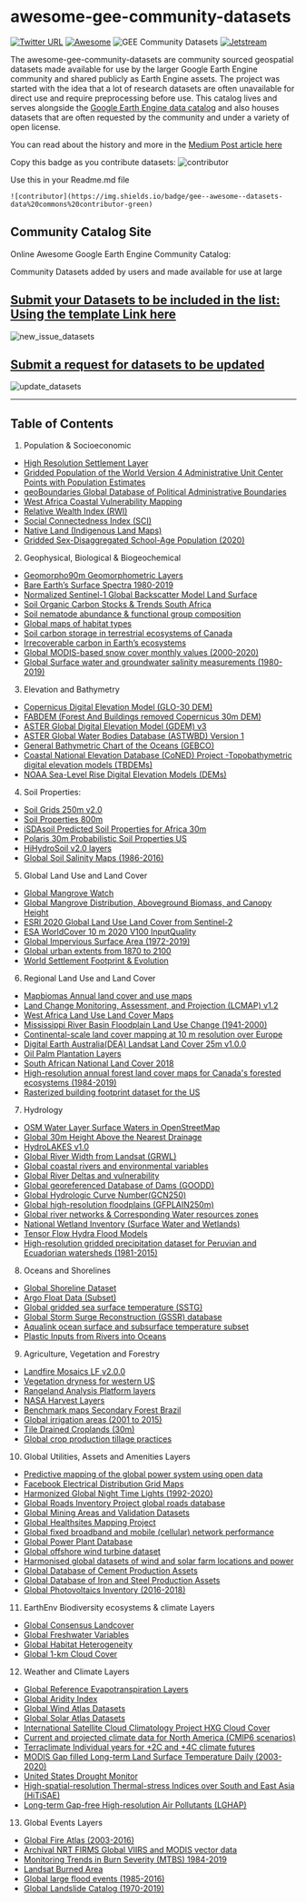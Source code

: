# awesome-gee-community-datasets

[![Twitter URL](https://img.shields.io/twitter/follow/samapriyaroy?style=social)](https://twitter.com/intent/follow?screen_name=samapriyaroy)
[![Awesome](https://cdn.rawgit.com/sindresorhus/awesome/d7305f38d29fed78fa85652e3a63e154dd8e8829/media/badge.svg)](https://github.com/sindresorhus/awesome)
![GEE Community Datasets](https://img.shields.io/endpoint?url=https://gist.githubusercontent.com/samapriya/34bc0c1280d475d3a69e3b60a706226e/raw/community.json)
[![Jetstream](https://img.shields.io/badge/SupportedBy%3A-JetStream-brightgreen.svg)](https://jetstream-cloud.org/)

The awesome-gee-community-datasets are community sourced geospatial datasets made available for use by the larger Google Earth Engine community and shared publicly as Earth Engine assets. The project was started with the idea that a lot of research datasets are often unavailable for direct use and require preprocessing before use. This catalog lives and serves alongside the [Google Earth Engine data catalog](https://developers.google.com/earth-engine/datasets/catalog) and also houses datasets that are often requested by the community and under a variety of open license.

You can read about the history and more in the [Medium Post article here](https://medium.com/geospatial-processing-at-scale/community-datasets-data-commons-in-google-earth-engine-8585d8baef1f)

Copy this badge as you contribute datasets: ![contributor](https://img.shields.io/badge/gee--awesome--datasets-data%20commons%20contributor-green)

Use this in your Readme.md file

    ![contributor](https://img.shields.io/badge/gee--awesome--datasets-data%20commons%20contributor-green)

## Community Catalog Site

Online Awesome Google Earth Engine Community Catalog:

Community Datasets added by users and made available for use at large

## [Submit your Datasets to be included in the list: Using the template Link here](https://github.com/samapriya/awesome-gee-community-datasets/issues/new?assignees=samapriya&labels=&template=new-community-gee-dataset-template.md&title=Dataset+%26+Curator+Name)

![new_issue_datasets](https://user-images.githubusercontent.com/6677629/81495266-2eaedb00-927d-11ea-849f-af017ac7b32a.gif)

## [Submit a request for datasets to be updated](https://github.com/samapriya/awesome-gee-community-datasets/issues/new?assignees=samapriya&labels=&template=Update-dataset.md&title=Dataset+Name)

![update_datasets](https://user-images.githubusercontent.com/6677629/133027662-685ab13d-40e9-4a11-adf1-935e059dd6cf.gif)

* * *

## Table of Contents

1.  Population & Socioeconomic

-   [High Resolution Settlement Layer](https://samapriya.github.io/awesome-gee-community-datasets/projects/hrsl/)
-   [Gridded Population of the World Version 4 Administrative Unit Center Points with Population Estimates](https://samapriya.github.io/awesome-gee-community-datasets/projects/GPWv4/)
-   [geoBoundaries Global Database of Political Administrative Boundaries](https://samapriya.github.io/awesome-gee-community-datasets/projects/geoboundary)
-   [West Africa Coastal Vulnerability Mapping](https://samapriya.github.io/awesome-gee-community-datasets/projects/wacvm/)
-   [Relative Wealth Index (RWI)](https://samapriya.github.io/awesome-gee-community-datasets/projects/rwi/)
-   [Social Connectedness Index (SCI)](https://samapriya.github.io/awesome-gee-community-datasets/projects/sci/)
-   [Native Land (Indigenous Land Maps)](https://samapriya.github.io/awesome-gee-community-datasets/projects/native/)
-   [Gridded Sex-Disaggregated School-Age Population (2020)](https://samapriya.github.io/awesome-gee-community-datasets/projects/wpschool)

2.  Geophysical, Biological & Biogeochemical

-   [Geomorpho90m Geomorphometric Layers](https://samapriya.github.io/awesome-gee-community-datasets/projects/geomorpho90/)
-   [Bare Earth’s Surface Spectra 1980-2019](https://samapriya.github.io/awesome-gee-community-datasets/projects/bss/)
-   [Normalized Sentinel-1 Global Backscatter Model Land Surface](https://samapriya.github.io/awesome-gee-community-datasets/projects/s1gbm)
-   [Soil Organic Carbon Stocks & Trends South Africa](https://samapriya.github.io/awesome-gee-community-datasets/projects/soc)
-   [Soil nematode abundance & functional group composition](https://samapriya.github.io/awesome-gee-community-datasets/projects/soil_nematode)
-   [Global maps of habitat types](https://samapriya.github.io/awesome-gee-community-datasets/projects/habitat)
-   [Soil carbon storage in terrestrial ecosystems of Canada](https://samapriya.github.io/awesome-gee-community-datasets/projects/scs)
-   [Irrecoverable carbon in Earth’s ecosystems](https://samapriya.github.io/awesome-gee-community-datasets/projects/irc)
-   [Global MODIS-based snow cover monthly values (2000-2020)](https://samapriya.github.io/awesome-gee-community-datasets/projects/snow_cover)
-   [Global Surface water and groundwater salinity measurements (1980-2019)](https://samapriya.github.io/awesome-gee-community-datasets/projects/salinity)

3.  Elevation and Bathymetry

-   [Copernicus Digital Elevation Model (GLO-30 DEM)](https://samapriya.github.io/awesome-gee-community-datasets/projects/glo30)
-   [FABDEM (Forest And Buildings removed Copernicus 30m DEM)](https://samapriya.github.io/awesome-gee-community-datasets/projects/fabdem)
-   [ASTER Global Digital Elevation Model (GDEM) v3](https://samapriya.github.io/awesome-gee-community-datasets/projects/aster)
-   [ASTER Global Water Bodies Database (ASTWBD) Version 1](https://samapriya.github.io/awesome-gee-community-datasets/projects/astwbd)
-   [General Bathymetric Chart of the Oceans (GEBCO)](https://samapriya.github.io/awesome-gee-community-datasets/projects/gebco/)
-   [Coastal National Elevation Database (CoNED) Project -Topobathymetric digital elevation models (TBDEMs)](https://samapriya.github.io/awesome-gee-community-datasets/projects/tbdem)
-   [NOAA Sea-Level Rise Digital Elevation Models (DEMs)](https://samapriya.github.io/awesome-gee-community-datasets/projects/slrdem)

4.  Soil Properties:

-   [Soil Grids 250m v2.0](https://samapriya.github.io/awesome-gee-community-datasets/projects/isric)
-   [Soil Properties 800m](https://samapriya.github.io/awesome-gee-community-datasets/projects/soilprop)
-   [iSDAsoil Predicted Soil Properties for Africa 30m](https://samapriya.github.io/awesome-gee-community-datasets/projects/isda)
-   [Polaris 30m Probabilistic Soil Properties US](https://samapriya.github.io/awesome-gee-community-datasets/projects/polaris)
-   [HiHydroSoil v2.0 layers](https://samapriya.github.io/awesome-gee-community-datasets/projects/hihydro_soil)
-   [Global Soil Salinity Maps (1986-2016)](https://samapriya.github.io/awesome-gee-community-datasets/projects/global_salinity)

5.  Global Land Use and Land Cover

-   [Global Mangrove Watch](https://samapriya.github.io/awesome-gee-community-datasets/projects/mangrove/)
-   [Global Mangrove Distribution, Aboveground Biomass, and Canopy Height](https://samapriya.github.io/awesome-gee-community-datasets/projects/gmd/)
-   [ESRI 2020 Global Land Use Land Cover from Sentinel-2](https://samapriya.github.io/awesome-gee-community-datasets/projects/esrilc2020)
-   [ESA WorldCover 10 m 2020 V100 InputQuality](https://samapriya.github.io/awesome-gee-community-datasets/projects/esa_iq)
-   [Global Impervious Surface Area (1972-2019)](https://samapriya.github.io/awesome-gee-community-datasets/projects/gisa)
-   [Global urban extents from 1870 to 2100](https://samapriya.github.io/awesome-gee-community-datasets/projects/gue)
-   [World Settlement Footprint & Evolution](https://samapriya.github.io/awesome-gee-community-datasets/projects/wsf/)

6.  Regional Land Use and Land Cover

-   [Mapbiomas Annual land cover and use maps](https://samapriya.github.io/awesome-gee-community-datasets/projects/mapbiomas/)
-   [Land Change Monitoring, Assessment, and Projection (LCMAP) v1.2](https://samapriya.github.io/awesome-gee-community-datasets/projects/lcmap/)
-   [West Africa Land Use Land Cover Maps](https://samapriya.github.io/awesome-gee-community-datasets/projects/wa_lulc)
-   [Mississippi River Basin Floodplain Land Use Change (1941-2000)](https://samapriya.github.io/awesome-gee-community-datasets/projects/floodplain_lc.md)
-   [Continental-scale land cover mapping at 10 m resolution over Europe](https://samapriya.github.io/awesome-gee-community-datasets/projects/elc)
-   [Digital Earth Australia(DEA) Landsat Land Cover 25m v1.0.0](https://samapriya.github.io/awesome-gee-community-datasets/projects/dea_lc)
-   [Oil Palm Plantation Layers](https://samapriya.github.io/awesome-gee-community-datasets/projects/oil-palm)
-   [South African National Land Cover 2018](https://samapriya.github.io/awesome-gee-community-datasets/projects/sa_nlc2018)
-   [High-resolution annual forest land cover maps for Canada's forested ecosystems (1984-2019)](https://samapriya.github.io/awesome-gee-community-datasets/projects/ca_lc)
-   [Rasterized building footprint dataset for the US](https://samapriya.github.io/awesome-gee-community-datasets/projects/usbuild_raster)

7.  Hydrology

-   [OSM Water Layer Surface Waters in OpenStreetMap](https://samapriya.github.io/awesome-gee-community-datasets/projects/osm_water/)
-   [Global 30m Height Above the Nearest Drainage](https://samapriya.github.io/awesome-gee-community-datasets/projects/hand/)
-   [HydroLAKES v1.0](https://samapriya.github.io/awesome-gee-community-datasets/projects/hydrolakes/)
-   [Global River Width from Landsat (GRWL)](https://samapriya.github.io/awesome-gee-community-datasets/projects/grwl/)
-   [Global coastal rivers and environmental variables](https://samapriya.github.io/awesome-gee-community-datasets/projects/rivermouth/)
-   [Global River Deltas and vulnerability](https://samapriya.github.io/awesome-gee-community-datasets/projects/river_deltas/)
-   [Global georeferenced Database of Dams (GOODD)](https://samapriya.github.io/awesome-gee-community-datasets/projects/goodd)
-   [Global Hydrologic Curve Number(GCN250)](https://samapriya.github.io/awesome-gee-community-datasets/projects/gcn250)
-   [Global high-resolution floodplains (GFPLAIN250m)](https://samapriya.github.io/awesome-gee-community-datasets/projects/gfplain250)
-   [Global river networks & Corresponding Water resources zones](https://samapriya.github.io/awesome-gee-community-datasets/projects/grn_wrz)
-   [National Wetland Inventory (Surface Water and Wetlands)](https://samapriya.github.io/awesome-gee-community-datasets/projects/nwi)
-   [Tensor Flow Hydra Flood Models](https://samapriya.github.io/awesome-gee-community-datasets/projects/hydra_water)
-   [High-resolution gridded precipitation dataset for Peruvian and Ecuadorian watersheds (1981-2015)](https://samapriya.github.io/awesome-gee-community-datasets/projects/gridded_ppt)

8.  Oceans and Shorelines

-   [Global Shoreline Dataset](https://samapriya.github.io/awesome-gee-community-datasets/projects/shoreline/)
-   [Argo Float Data (Subset)](https://samapriya.github.io/awesome-gee-community-datasets/projects/argo)
-   [Global gridded sea surface temperature (SSTG)](https://samapriya.github.io/awesome-gee-community-datasets/projects/sstg)
-   [Global Storm Surge Reconstruction (GSSR) database](https://samapriya.github.io/awesome-gee-community-datasets/projects/gssr)
-   [Aqualink ocean surface and subsurface temperature subset](https://samapriya.github.io/awesome-gee-community-datasets/projects/aqualink)
-   [Plastic Inputs from Rivers into Oceans](https://samapriya.github.io/awesome-gee-community-datasets/projects/plastic)

9.  Agriculture, Vegetation and Forestry

-   [Landfire Mosaics LF v2.0.0](https://samapriya.github.io/awesome-gee-community-datasets/projects/landfire/)
-   [Vegetation dryness for western US](https://samapriya.github.io/awesome-gee-community-datasets/projects/veg_dry)
-   [Rangeland Analysis Platform layers](https://samapriya.github.io/awesome-gee-community-datasets/projects/rap)
-   [NASA Harvest Layers](https://samapriya.github.io/awesome-gee-community-datasets/projects/harvest/)
-   [Benchmark maps Secondary Forest Brazil](https://samapriya.github.io/awesome-gee-community-datasets/projects/secondary_forest/)
-   [Global irrigation areas (2001 to 2015)](https://samapriya.github.io/awesome-gee-community-datasets/projects/global_irrigation/)
-   [Tile Drained Croplands (30m)](https://samapriya.github.io/awesome-gee-community-datasets/projects/tile/)
-   [Global crop production tillage practices](https://samapriya.github.io/awesome-gee-community-datasets/projects/tillage/)

10. Global Utilities, Assets and Amenities Layers

-   [Predictive mapping of the global power system using open data](https://samapriya.github.io/awesome-gee-community-datasets/projects/global_power/)
-   [Facebook Electrical Distribution Grid Maps](https://samapriya.github.io/awesome-gee-community-datasets/projects/electric_grid/)
-   [Harmonized Global Night Time Lights (1992-2020)](https://samapriya.github.io/awesome-gee-community-datasets/projects/hntl/)
-   [Global Roads Inventory Project global roads database](https://samapriya.github.io/awesome-gee-community-datasets/projects/grip/)
-   [Global Mining Areas and Validation Datasets](https://samapriya.github.io/awesome-gee-community-datasets/projects/global_mining/)
-   [Global Healthsites Mapping Project](https://samapriya.github.io/awesome-gee-community-datasets/projects/health_sites/)
-   [Global fixed broadband and mobile (cellular) network performance](https://samapriya.github.io/awesome-gee-community-datasets/projects/speedtest)
-   [Global Power Plant Database](https://samapriya.github.io/awesome-gee-community-datasets/projects/pwplants)
-   [Global offshore wind turbine dataset](https://samapriya.github.io/awesome-gee-community-datasets/projects/gowt)
-   [Harmonised global datasets of wind and solar farm locations and power](https://samapriya.github.io/awesome-gee-community-datasets/projects/energy_farms)
-   [Global Database of Cement Production Assets](https://samapriya.github.io/awesome-gee-community-datasets/projects/projects/gcd)
-   [Global Database of Iron and Steel Production Assets](https://samapriya.github.io/awesome-gee-community-datasets/projects/gid)
-   [Global Photovoltaics Inventory (2016-2018)](https://samapriya.github.io/awesome-gee-community-datasets/projects/global_pv)

11. EarthEnv Biodiversity ecosystems & climate Layers

-   [Global Consensus Landcover](https://samapriya.github.io/awesome-gee-community-datasets/projects/gcl/)
-   [Global Freshwater Variables](https://samapriya.github.io/awesome-gee-community-datasets/projects/gfv/)
-   [Global Habitat Heterogeneity](https://samapriya.github.io/awesome-gee-community-datasets/projects/ghh/)
-   [Global 1-km Cloud Cover](https://samapriya.github.io/awesome-gee-community-datasets/projects/gcc/)

12. Weather and Climate Layers

-   [Global Reference Evapotranspiration Layers](https://samapriya.github.io/awesome-gee-community-datasets/projects/et0/)
-   [Global Aridity Index](https://samapriya.github.io/awesome-gee-community-datasets/projects/ai0/)
-   [Global Wind Atlas Datasets](https://samapriya.github.io/awesome-gee-community-datasets/projects/gwa/)
-   [Global Solar Atlas Datasets](https://samapriya.github.io/awesome-gee-community-datasets/projects/gsa)
-   [International Satellite Cloud Climatology Project HXG Cloud Cover](https://samapriya.github.io/awesome-gee-community-datasets/isccp_hxg)
-   [Current and projected climate data for North America (CMIP6 scenarios)](https://samapriya.github.io/awesome-gee-community-datasets/projects/aogcm_cmip6/)
-   [Terraclimate Individual years for +2C and +4C climate futures](https://samapriya.github.io/awesome-gee-community-datasets/projects/terraclim/)
-   [MODIS Gap filled Long-term Land Surface Temperature Daily (2003-2020)](https://samapriya.github.io/awesome-gee-community-datasets/projects/daily_lst/)
-   [United States Drought Monitor](https://samapriya.github.io/awesome-gee-community-datasets/projects/usdm/)
-   [High-spatial-resolution Thermal-stress Indices over South and East Asia (HiTiSAE)](https://samapriya.github.io/awesome-gee-community-datasets/projects/hitisae)
-   [Long-term Gap-free High-resolution Air Pollutants (LGHAP)](https://samapriya.github.io/awesome-gee-community-datasets/projects/lghap)

13. Global Events Layers

-   [Global Fire Atlas (2003-2016)](https://samapriya.github.io/awesome-gee-community-datasets/projects/gfa/)
-   [Archival NRT FIRMS Global VIIRS and MODIS vector data](https://samapriya.github.io/awesome-gee-community-datasets/projects/firms_vector)
-   [Monitoring Trends in Burn Severity (MTBS) 1984-2019](https://samapriya.github.io/awesome-gee-community-datasets/projects/mtbs)
-   [Landsat Burned Area](https://samapriya.github.io/awesome-gee-community-datasets/projects/lba)
-   [Global large flood events (1985-2016)](https://samapriya.github.io/awesome-gee-community-datasets/projects/flood/)
-   [Global Landslide Catalog (1970-2019)](https://samapriya.github.io/awesome-gee-community-datasets/projects/landslide/)
